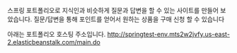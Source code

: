 스프링 포트폴리오로 지식인과 비슷하게 질문과 답변을 할 수 있는 사이트를 만들어 보았습니다. 질문/답변을 통해 포인트를 얻어서 원하는 상품을 구매 신청 할 수 있습니다

아래는 포트폴리오 호스팅 주소입니다.
http://springtest-env.mts2w2jvfy.us-east-2.elasticbeanstalk.com/main.do
